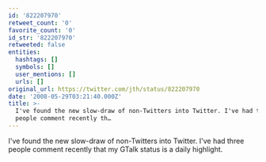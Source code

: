 ```yaml
---
id: '822207970'
retweet_count: '0'
favorite_count: '0'
id_str: '822207970'
retweeted: false
entities:
  hashtags: []
  symbols: []
  user_mentions: []
  urls: []
original_url: https://twitter.com/jth/status/822207970
date: '2008-05-29T03:21:40.000Z'
title: >-
  I've found the new slow-draw of non-Twitters into Twitter. I've had three
  people comment recently th…
---
```


I've found the new slow-draw of non-Twitters into Twitter. I've had three people comment recently that my GTalk status is a daily highlight.